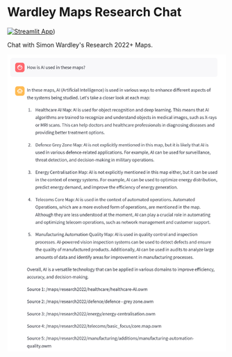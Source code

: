 # Wardley Maps Research Chat

[![Streamlit App](https://static.streamlit.io/badges/streamlit_badge_black_white.svg)](https://wardleyresearchchat.streamlit.app/))

Chat with Simon Wardley's Research 2022+ Maps.

<div align="center">
  <img src="researchmapchat.png" alt="Learn Wardley Mapping Chatbot">
</div>

